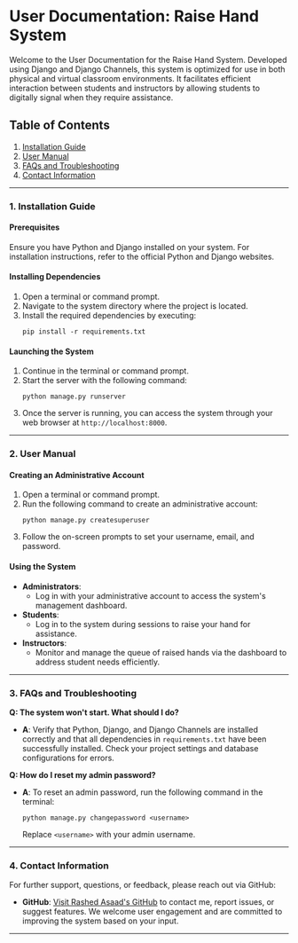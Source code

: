 # User Documentation: Raise Hand System

Welcome to the User Documentation for the Raise Hand System. Developed using Django and Django Channels, this system is optimized for use in both physical and virtual classroom environments. It facilitates efficient interaction between students and instructors by allowing students to digitally signal when they require assistance.

## Table of Contents
1. [Installation Guide](#1-installation-guide)
2. [User Manual](#2-user-manual)
3. [FAQs and Troubleshooting](#3-faqs-and-troubleshooting)
4. [Contact Information](#4-contact-information)

---

### 1. Installation Guide

#### Prerequisites
Ensure you have Python and Django installed on your system. For installation instructions, refer to the official Python and Django websites.

#### Installing Dependencies
1. Open a terminal or command prompt.
2. Navigate to the system directory where the project is located.
3. Install the required dependencies by executing:
   ```
   pip install -r requirements.txt
   ```

#### Launching the System
1. Continue in the terminal or command prompt.
2. Start the server with the following command:
   ```
   python manage.py runserver
   ```
3. Once the server is running, you can access the system through your web browser at `http://localhost:8000`.

---

### 2. User Manual

#### Creating an Administrative Account
1. Open a terminal or command prompt.
2. Run the following command to create an administrative account:
   ```
   python manage.py createsuperuser
   ```
3. Follow the on-screen prompts to set your username, email, and password.

#### Using the System
- **Administrators**:
  - Log in with your administrative account to access the system's management dashboard.
- **Students**:
  - Log in to the system during sessions to raise your hand for assistance.
- **Instructors**:
  - Monitor and manage the queue of raised hands via the dashboard to address student needs efficiently.

---

### 3. FAQs and Troubleshooting

**Q: The system won't start. What should I do?**
- **A**: Verify that Python, Django, and Django Channels are installed correctly and that all dependencies in `requirements.txt` have been successfully installed. Check your project settings and database configurations for errors.

**Q: How do I reset my admin password?**
- **A**: To reset an admin password, run the following command in the terminal:
  ```
  python manage.py changepassword <username>
  ```
  Replace `<username>` with your admin username.

---

### 4. Contact Information

For further support, questions, or feedback, please reach out via GitHub:
- **GitHub**: [Visit Rashed Asaad's GitHub](https://github.com/RashedAsaad1) to contact me, report issues, or suggest features. We welcome user engagement and are committed to improving the system based on your input.

---